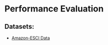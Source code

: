 # Performance Evaluation

## Datasets:

- [Amazon-ESCI Data](https://github.com/amazon-science/esci-data)
